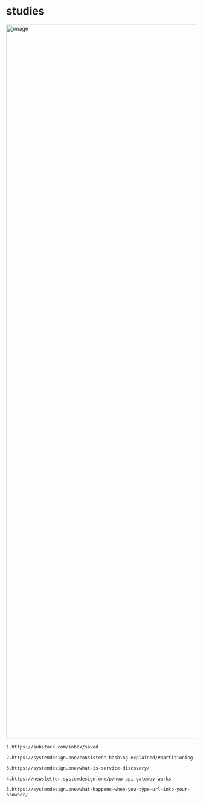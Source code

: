 # studies

<img width="3066" height="1886" alt="image" src="https://github.com/user-attachments/assets/b4065a45-e3c0-4f8d-bcc2-e0b7f3a5df73" />

```
1.https://substack.com/inbox/saved
```

```
2.https://systemdesign.one/consistent-hashing-explained/#partitioning
```

```
3.https://systemdesign.one/what-is-service-discovery/
```

```
4.https://newsletter.systemdesign.one/p/how-api-gateway-works
```

```
5.https://systemdesign.one/what-happens-when-you-type-url-into-your-browser/
```
